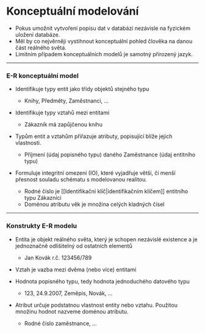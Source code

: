 # Konceptuální modelování

- Pokus umožnit vytvoření popisu dat v databázi nezávisle na fyzickém uložení databáze.
- Měl by co nejvěrněji vystihnout konceptuální pohled člověka na danou část reálného světa.
- Limitním případem konceptuálních modelů je samotný přirozený jazyk.

----

### E-R konceptuální model
- Identifikuje typy entit jako třídy objektů stejného typu
	- Knihy, Předměty, Zaměstnanci, …

- Identifikuje typy vztahů mezi entitami
	- Zákazník má zapůjčenou knihu

- Typům entit a vztahům přiřazuje atributy, popisující blíže jejich vlastnosti.
	- Příjmení (údaj popisného typu) daného Zaměstnance (údaj entitního typu)

- Formuluje integritní omezení (IO), které vyjadřuje větší, či menší přesnost souladu schématu s modelovanou realitou.
	- Rodné číslo je [[Identifikační klíč|identifikačním klíčem]] entitního typu Zákazníci
	- Doménou atributu věk je množina celých kladných čísel

---

### Konstrukty E-R modelu
- Entita je objekt reálného světa, který je schopen nezávislé existence a je jednoznačně odlišitelný od ostatních elementů
	- Jan Kovák r.č. 123456/789

- Vztah je vazba mezi dvěma (nebo více) entitami

- Hodnota popisného typu, tedy hodnota jednoduchého datového typu
	- 123, 24.9.2007, Zeměpis, Novák, …

- Atribut určuje podstatnou vlastnost entity nebo vztahu. Použitou množinu hodnot nazveme doménou atributu.
	- Rodné číslo zaměstnance, …

